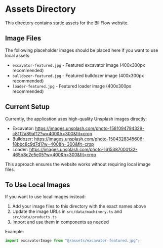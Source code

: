 # Assets Directory

This directory contains static assets for the Bil Flow website.

## Image Files

The following placeholder images should be placed here if you want to use local assets:

- `excavator-featured.jpg` - Featured excavator image (400x300px recommended)
- `bulldozer-featured.jpg` - Featured bulldozer image (400x300px recommended)  
- `loader-featured.jpg` - Featured loader image (400x300px recommended)

## Current Setup

Currently, the application uses high-quality Unsplash images directly:
- Excavator: https://images.unsplash.com/photo-1581094794329-c8112a89af12?w=400&h=300&fit=crop
- Bulldozer: https://images.unsplash.com/photo-1504328345606-18bbc8c9d7d1?w=400&h=300&fit=crop
- Loader: https://images.unsplash.com/photo-1615387000132-465b8c2e5e05?w=400&h=300&fit=crop

This approach ensures the website works without requiring local image files.

## To Use Local Images

If you want to use local images instead:

1. Add your image files to this directory with the exact names above
2. Update the image URLs in `src/data/machinery.ts` and `src/data/products.ts`
3. Import and use them in components as needed

Example:
```typescript
import excavatorImage from "@/assets/excavator-featured.jpg";
```